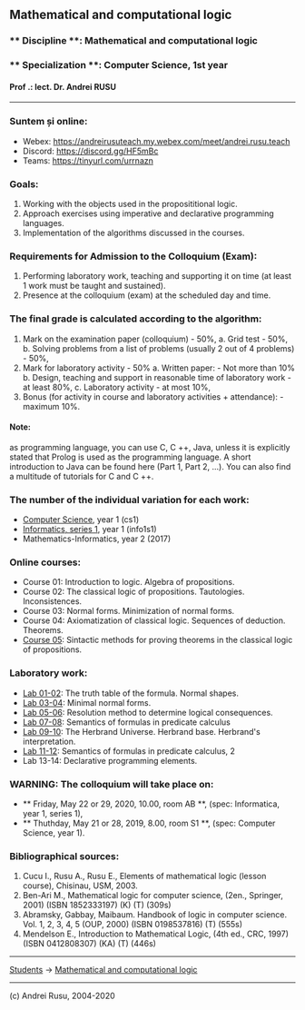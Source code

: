 ## Mathematical and computational logic

### ** Discipline **: Mathematical and computational logic

### ** Specialization **:  Computer Science, 1st year

#### Prof .: lect. Dr. Andrei RUSU

---

### Suntem și online: 
- Webex: https://andreirusuteach.my.webex.com/meet/andrei.rusu.teach
- Discord: https://discord.gg/HF5mBc
- Teams: https://tinyurl.com/urrnazn


### Goals:

1. Working with the objects used in the proposititional  logic.
2. Approach exercises using imperative and declarative programming languages. 
3. Implementation of the algorithms discussed in the courses.

### Requirements for Admission to the Colloquium (Exam):

1. Performing laboratory work, teaching and supporting it on time (at least 1 work must be taught and sustained).
2. Presence at the colloquium (exam) at the scheduled day and time.

### The final grade is calculated according to the algorithm:

1. Mark on the examination paper (colloquium) - 50%,
   a. Grid test - 50%,
   b. Solving problems from a list of problems (usually 2 out of 4 problems) - 50%,
2. Mark for laboratory activity - 50%
   a. Written paper: - Not more than 10%
   b. Design, teaching and support in reasonable time of laboratory work - at least 80%,
   c. Laboratory activity - at most 10%,
3. Bonus (for activity in course and laboratory activities + attendance): - maximum 10%.

#### Note:

as programming language, you can use C, C ++, Java, unless it is explicitly stated that Prolog is used as the programming language. A short introduction to Java can be found here (Part 1, Part 2, ...). You can also find a multitude of tutorials for C and C ++.

### The number of the individual variation for each work:

* [Computer Science](./cs1.html), year 1 (cs1)
* [Informatics, series 1](./info1s1.html), year 1 (info1s1)
* Mathematics-Informatics, year 2 (2017)

### Online courses:
* Course 01: Introduction to logic. Algebra of propositions.
* Course 02: The classical logic of propositions. Tautologies. Inconsistences. 
* Course 03: Normal forms. Minimization of normal forms. 
* Course 04: Axiomatization of classical logic. Sequences of deduction. Theorems. 
* [Course 05](https://yadi.sk/d/P-Ov2qcVqT6oiQ): Sintactic methods for proving theorems in the classical logic of propositions. 

### Laboratory work:

* [Lab 01-02](./LC-cs1-lab-01-02.html): The truth table of the formula. Normal shapes.
* [Lab 03-04](./LC-cs1-lab-03-04.html): Minimal normal forms.
* [Lab 05-06](./LC-cs1-lab-05-06.html): Resolution method to determine logical consequences.
* [Lab 07-08](./LC-cs1-lab-07-08.html): Semantics of formulas in predicate calculus
* [Lab 09-10](./): The Herbrand Universe. Herbrand base. Herbrand's interpretation.
* [Lab 11-12](./): Semantics of formulas in predicate calculus, 2
* Lab 13-14: Declarative programming elements.

### WARNING: The colloquium will take place on:

* ** Friday, May 22 or 29, 2020, 10.00, room AB **, (spec: Informatica, year 1, series 1),
* ** Thuthday, May 21 or 28, 2019, 8.00, room S1 **, (spec: Computer Science, year 1).

### Bibliographical sources:

1. Cucu I., Rusu A., Rusu E., Elements of mathematical logic (lesson course), Chisinau, USM, 2003.
2. Ben-Ari M., Mathematical logic for computer science, (2en., Springer, 2001) (ISBN 1852333197) (K) (T) (309s)
3. Abramsky, Gabbay, Maibaum. Handbook of logic in computer science. Vol. 1, 2, 3, 4, 5 (OUP, 2000) (ISBN 0198537816) (T) (555s)
4. Mendelson E., Introduction to Mathematical Logic, (4th ed., CRC, 1997) (ISBN 0412808307) (KA) (T) (446s)

***

[Students](./) -> [Mathematical and computational logic]()

---

(c) Andrei Rusu, 2004-2020